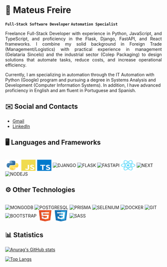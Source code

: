 # 👾 Mateus Freire 

**`Full-Stack Software Developer`** **`Automation Specialist`**

<p align="justify">  
  Freelance Full-Stack Developer with experience in Python, JavaScript, and TypeScript, and proficiency in the Flask, Django, FastAPI, and React frameworks. I combine my solid background in Foreign Trade (Management/Logistics) with practical experience in management (Gelataria Sincelo) and the industrial sector (Colep Packaging) to design solutions that automate tasks, reduce costs, and increase operational efficiency.

  Currently, I am specializing in automation through the IT Automation with Python (Google) program and pursuing a degree in Systems Analysis and Development (Computer Information Systems). In addition, I have advanced proficiency in English and am fluent in Portuguese and Spanish.
</p>

## ✉️ Social and Contacts

* [Gmail](mailto:mateusfreire.dev@gmail.com)
* [LinkedIn](https://www.linkedin.com/in/mateusfreiredev/)

## 🖥️ Languages ​​and Frameworks

<div style="display: inline_block"><br> 
    <img align="center" alt="PYTHON" height="37" width="47" src="https://raw.githubusercontent.com/devicons/devicon/master/icons/python/python-original.svg">
    <img align="center" alt="JS" height="37" width="47" src="https://raw.githubusercontent.com/devicons/devicon/master/icons/javascript/javascript-plain.svg">
    <img align="center" alt="TS" height="37" width="47" src="https://raw.githubusercontent.com/devicons/devicon/master/icons/typescript/typescript-plain.svg">
    <img align="center" alt="DJANGO" height="37" width="47" src="https://cdn.jsdelivr.net/gh/devicons/devicon@latest/icons/django/django-plain.svg">
    <img align="center" alt="FLASK" height="37" width="47" src="https://cdn.jsdelivr.net/gh/devicons/devicon@latest/icons/flask/flask-original.svg">
    <img align="center" alt="FASTAPI" height="37" width="47" src="https://cdn.jsdelivr.net/gh/devicons/devicon@latest/icons/fastapi/fastapi-original.svg">
    <img align="center" alt="REACT" height="37" width="47" src="https://raw.githubusercontent.com/devicons/devicon/master/icons/react/react-original.svg">
    <img align="center" alt="NEXT" height="37" width="47" src="https://cdn.jsdelivr.net/gh/devicons/devicon@latest/icons/nextjs/nextjs-original.svg">
    <img align="center" alt="NODEJS" height="37" width="47" src="https://cdn.jsdelivr.net/gh/devicons/devicon@latest/icons/nodejs/nodejs-original-wordmark.svg">
</div>

## ⚙️ Other Technologies

<div style="display: inline_block"><br> 
    <img align="center" alt="MONGODB" height="37" width="47" src="https://cdn.jsdelivr.net/gh/devicons/devicon@latest/icons/mongodb/mongodb-original.svg">
    <img align="center" alt="POSTGRESQL" height="37" width="47" src="https://cdn.jsdelivr.net/gh/devicons/devicon@latest/icons/postgresql/postgresql-original.svg">
    <img align="center" alt="PRISMA" height="37" width="47" src="https://cdn.jsdelivr.net/gh/devicons/devicon@latest/icons/prisma/prisma-original.svg">
    <img align="center" alt="SELENIUM" height="37" width="47" src="https://cdn.jsdelivr.net/gh/devicons/devicon@latest/icons/selenium/selenium-original.svg">
    <img align="center" alt="DOCKER" height="37" width="47" src="https://cdn.jsdelivr.net/gh/devicons/devicon@latest/icons/docker/docker-plain.svg">
    <img align="center" alt="GIT" height="37" width="47" src="https://cdn.jsdelivr.net/gh/devicons/devicon@latest/icons/git/git-original.svg">
    <img align="center" alt="BOOTSTRAP" height="37" width="47" src="https://cdn.jsdelivr.net/gh/devicons/devicon@latest/icons/bootstrap/bootstrap-original.svg">
    <img align="center" alt="HTML" height="37" width="47" src="https://raw.githubusercontent.com/devicons/devicon/master/icons/html5/html5-original.svg">
    <img align="center" alt="CSS" height="37" width="47" src="https://raw.githubusercontent.com/devicons/devicon/master/icons/css3/css3-original.svg">
    <img align="center" alt="SASS" height="37" width="47" src="https://cdn.jsdelivr.net/gh/devicons/devicon@latest/icons/sass/sass-original.svg">
</div>

## 📊 Statistics

[![Anurag's GitHub stats](https://github-readme-stats.vercel.app/api?username=mateusfreiredev)](https://github.com/anuraghazra/github-readme-stats) 

[![Top Langs](https://github-readme-stats.vercel.app/api/top-langs/?username=mateusfreiredev)](https://github.com/anuraghazra/github-readme-stats)






